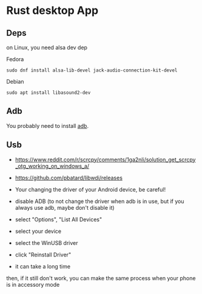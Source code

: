 # Rust desktop App

## Deps

on Linux, you need alsa dev dep

Fedora

```shell
sudo dnf install alsa-lib-devel jack-audio-connection-kit-devel
```

Debian

```shell
sudo apt install libasound2-dev
```

## Adb

You probably need to install [adb](https://developer.android.com/tools/releases/platform-tools).

## Usb

- https://www.reddit.com/r/scrcpy/comments/1ga2nli/solution_get_scrcpy_otg_working_on_windows_a/
- https://github.com/pbatard/libwdi/releases

- Your changing the driver of your Android device, be careful!

- disable ADB (to not change the driver when adb is in use, but if you always use adb, maybe don't disable it)
- select "Options", "List All Devices"
- select your device
- select the WinUSB driver
- click "Reinstall Driver"
- it can take a long time

then, if it still don't work, you can make the same process when your phone is in accessory mode
